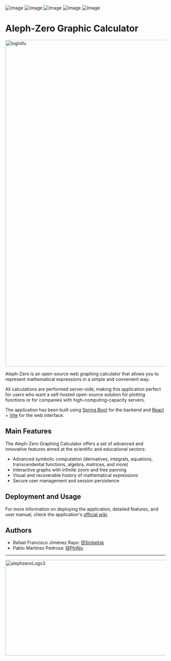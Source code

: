 ![image](https://img.shields.io/badge/Spring-6DB33F?style=for-the-badge&logo=spring&logoColor=white)
![image](https://img.shields.io/badge/React-20232A?style=for-the-badge&logo=react&logoColor=61DAFB)
![image](https://img.shields.io/badge/Vite-B73BFE?style=for-the-badge&logo=vite&logoColor=FFD62E)
![image](https://img.shields.io/badge/MySQL-005C84?style=for-the-badge&logo=mysql&logoColor=white)
![image](https://img.shields.io/badge/Docker-2CA5E0?style=for-the-badge&logo=docker&logoColor=white)
# Aleph-Zero Graphic Calculator
<img width="1024" height="1024" alt="loginIlu" src="https://github.com/user-attachments/assets/f9ad1262-48d6-4867-9a40-2f7aead0b28d" />

Aleph-Zero is an open-source web graphing calculator that allows you to represent mathematical expressions in a simple and convenient way.

All calculations are performed server-side, making this application perfect for users who want a self-hosted open-source solution for plotting functions or for companies with high-computing-capacity servers.

The application has been built using [Spring Boot](https://spring.io/projects/spring-boot) for the backend and [React](https://es.react.dev/) + [Vite](https://vite.dev/) for the web interface.

## Main Features
The Aleph-Zero Graphing Calculator offers a set of advanced and innovative features aimed at the scientific and educational sectors:

* Advanced symbolic computation (derivatives, integrals, equations, transcendental functions, algebra, matrices, and more)
* Interactive graphs with infinite zoom and free panning
* Visual and recoverable history of mathematical expressions
* Secure user management and session persistence

## Deployment and Usage
For more information on deploying the application, detailed features, and user manual, check the application's [official wiki](/../../wiki/).

## Authors
- Rafael Francisco Jiménez Rayo: [@Sinbelisk](https://github.com/Sinbelisk)
- Pablo Martinez Pedrosa: [@PhiNix](https://github.com/lPhiNix)

---

<img width="2000" height="300" alt="alephzeroLogo3" src="https://github.com/user-attachments/assets/4e05165e-65fc-4fda-b4ef-dc735318d66d" />
